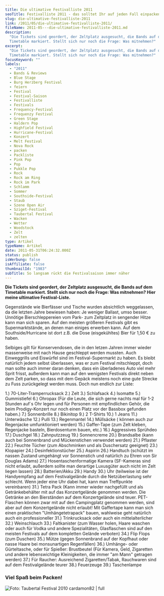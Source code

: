 ```yaml
---
title: Die ultimative Festivalliste 2011
seoTitle: Festivalliste 2011 - das solltet Ihr auf jeden Fall einpacken
slug: die-ultimative-festivalliste-2011
link: /2011/05/die-ultimative-festivalliste-2011/
fileName: 2011-05---die-ultimative-festivalliste-2011.md
description:
  "Die Tickets sind geordert, der Zeltplatz ausgesucht, die Bands auf dem
  Timetable markiert. Stellt sich nur noch die Frage: Was mitnehmen?"
excerpt:
  "Die Tickets sind geordert, der Zeltplatz ausgesucht, die Bands auf dem
  Timetable markiert. Stellt sich nur noch die Frage: Was mitnehmen?"
focusKeyword: ""
labels:
  - "2011"
  - Bands & Reviews
  - Blue Stage
  - Burg Herzberg Festival
  - feiern
  - Festival
  - Festival-Saison
  - Festivalliste
  - Festivals
  - Frequency-Festival
  - Frequenzy Festival
  - Green Stage
  - Haldern Pop
  - Highfield Festival
  - Hurricane-Festival
  - Konzert
  - Melt Festival
  - Nova Rock
  - packen
  - Packliste
  - Pink Pop
  - Pop
  - Pukkle Pop
  - Rock
  - Rock am Ring
  - Rock im Park
  - Schlamm
  - Sommer
  - Southside-Festival
  - Staub
  - Szene Open Air
  - Sziget-Festival
  - Taubertal Festival
  - Wacken
  - Wetter
  - Woodstock
  - Zelt
  - zelten
type: Artikel
typeName: Artikel
date: 2011-05-31T06:24:32.000Z
status: publish
isWerbung: false
isAffiliate: false
thumbnailId: "1983"
subTitle: So langsam rückt die Festivalsaison immer näher
---
```


[](/wp-content/uploads/2015/03/ultimative-vegane-festivalliste1.pdf) <strong>Die
Tickets sind geordert, der Zeltplatz ausgesucht, die Bands auf dem Timetable
markiert. Stellt sich nur noch die Frage: Was mitnehmen? Hier meine ultimative
Festival-Liste. </strong>

Gegenstände wie Bierfässer und Tische wurden absichtlich weggelassen, da die
letzten Jahre bewiesen haben: Je weniger Ballast, umso besser. Unnötige
Bierschleppereien vom Park- zum Zeltplatz in sengender Hitze kann man sich
sparen. Auf den meisten größeren Festivals gibt es Supermarktstände, an denen
man einiges erwerben kann. Auf dem Southside/Hurricane ist dort z.B. die Dose
(eisgekühltes) Bier für 1,50 € zu haben.

Selbiges gilt für Konservendosen, die in den letzen Jahren immer wieder
massenweise mit nach Hause geschleppt werden mussten. Auch Einweggrills und
Eiswürfel sind im Festival-Supermarkt zu haben. Es bleibt natürlich jedem selbst
überlassen, was er zum Festival mitschleppt, doch man sollte auch immer daran
denken, dass ein überladenes Auto viel mehr Sprit frisst, außerdem kann man auf
den wenigsten Festivals direkt neben dem Zelt parken, so dass mit dem Gepäck
meistens noch eine gute Strecke zu Fuss zurückgelegt werden muss. Doch nun
endlich zur Liste:

1.) 70-Liter-Tramperrucksack 2.) Zelt 3.) Schlafsack 4.) Isomatte 5.)
Gummistiefel 6.) Ohropax (Für die Leute, die sich gerne nachts mal für 1-2
Stunden auf´s Ohr legen und für Personen mit empfindlichen Gehör, die beim
Prodigy-Konzert nur noch einen Platz vor der Bassbox gefunden haben.) 7.)
Sonnenbrille 8.) Bikinitop 9.) 2 T-Shirts 10.) 1 Jeans 11.) Unterwäsche 12.)
Pulli 13.) Regenmantel 14.) Müllsäcke ( können auch zur Regenjacke
umfunktioniert werden) 15.) Gaffer-Tape (zum Zelt kleben, Regenjacke basteln,
Bierdosenturm bauen, etc.) 16.) Aggressives Sprühdeo 17.) Duschgel 18.)
Zahnputzzeug 19.) Sonnencreme 20.) Brandsalbe (kann auch bei Sonnenbrand und
Mückenstichen verwendet werden) 21.) Pflaster 22.) Feuchte Tücher (zum
Abschminken und als Duschersatz geeignet) 23.) Klopapier 24.)
Desinfektionstücher 25.) Aspirin 26.) Handtuch (schützt im nassen Zustand
umgehängt vor Sonnenstich und natürlich zu Ehren von Sir Douglas Adams) 27.)
Hosentaschenformatige Kamera (SF-Kameras sind nicht erlaubt, außerdem sollte man
derartige Luxusgüter auch nicht im Zelt liegen lassen) 28.) Batterien/Akku 29.)
Handy 30.) Uhr (teilweise ist der Handyempfang auf dem Festivalgelände durch die
Netzüberlastung sehr schlecht. Wenn jeder eine Uhr dabei hat, kann man
Treffpunkte vereinbaren) 31.) Tetra Pack (Kann immer wieder nachgefüllt und als
Getränkebehälter mit auf das Konzertgelände genommen werden. Die Getränke an den
Bierständen auf dem Konzertgelände sind teuer. PET-Flaschen können zwar mit auf
den Campingplatz genommen werden, sind aber auf dem Konzertgelände nicht
erlaubt! Mit Gaffertape kann man sich einen praktischen "Umhängetetrapack"
bauen, wahlweise geht natürlich auch ein professioneller 31.) Trinkrucksack oder
auch ein mittelalterlicher 32.) Weinschlauch 33.) Faltkanister (zum Wasser
holen, Haare waschen oder auch für Vodka und andere Spezialitäten, Glasflaschen
sind auf den meisten Festivals auf dem kompletten Gelände verboten) 34.) Flip
Flops (zum Duschen) 35.) Mütze (gegen Sonnenbrand auf der Kopfhaut oder nasse
Haare bei monsunartigen Regenfällen) 36.) Umhänge- oder Gürteltasche, oder für
Spießer: Brustbeutel (Für Kamera, Geld, Zigaretten und andere lebenswichtige
Kleinigkeiten, die immer "am Mann" getragen werden) 37.) Für Raucher:
Ausreichend Zigaretten/Tabak, Rauchwaren sind auf dem Festivalgelände teurer
38.) Feuerzeuge 39.) Taschenlampe

### Viel Spaß beim Packen!

![Foto: Taubertal Festival 2010 cardamon82 | full](http://cardamonchai.files.wordpress.com/2011/05/40699_145559535466184_100000364159291_308244_6342374_n.jpg "Foto: Taubertal Festival 2010 cardamonchai")

<strong></strong><strong></strong>
